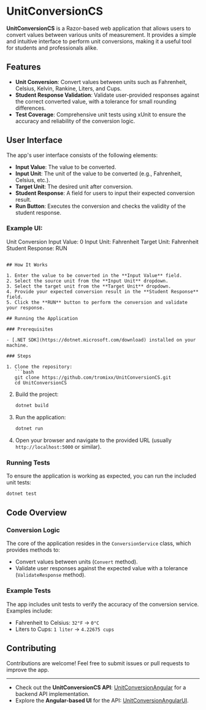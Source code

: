 # UnitConversionCS

**UnitConversionCS** is a Razor-based web application that allows users to convert values between various units of measurement. It provides a simple and intuitive interface to perform unit conversions, making it a useful tool for students and professionals alike.

## Features

- **Unit Conversion**: Convert values between units such as Fahrenheit, Celsius, Kelvin, Rankine, Liters, and Cups.
- **Student Response Validation**: Validate user-provided responses against the correct converted value, with a tolerance for small rounding differences.
- **Test Coverage**: Comprehensive unit tests using xUnit to ensure the accuracy and reliability of the conversion logic.

## User Interface

The app's user interface consists of the following elements:

- **Input Value**: The value to be converted.
- **Input Unit**: The unit of the value to be converted (e.g., Fahrenheit, Celsius, etc.).
- **Target Unit**: The desired unit after conversion.
- **Student Response**: A field for users to input their expected conversion result.
- **Run Button**: Executes the conversion and checks the validity of the student response.

### Example UI:


Unit Conversion
Input Value: 0
Input Unit: Fahrenheit
Target Unit: Fahrenheit
Student Response:
RUN
```

## How It Works

1. Enter the value to be converted in the **Input Value** field.
2. Select the source unit from the **Input Unit** dropdown.
3. Select the target unit from the **Target Unit** dropdown.
4. Provide your expected conversion result in the **Student Response** field.
5. Click the **RUN** button to perform the conversion and validate your response.

## Running the Application

### Prerequisites

- [.NET SDK](https://dotnet.microsoft.com/download) installed on your machine.

### Steps

1. Clone the repository:
   ```bash
   git clone https://github.com/tromixx/UnitConversionCS.git
   cd UnitConversionCS
   ```

2. Build the project:
   ```bash
   dotnet build
   ```

3. Run the application:
   ```bash
   dotnet run
   ```

4. Open your browser and navigate to the provided URL (usually `http://localhost:5000` or similar).

### Running Tests

To ensure the application is working as expected, you can run the included unit tests:

```bash
dotnet test
```

## Code Overview

### Conversion Logic

The core of the application resides in the `ConversionService` class, which provides methods to:

- Convert values between units (`Convert` method).
- Validate user responses against the expected value with a tolerance (`ValidateResponse` method).

### Example Tests

The app includes unit tests to verify the accuracy of the conversion service. Examples include:

- Fahrenheit to Celsius: `32°F` → `0°C`
- Liters to Cups: `1 liter` → `4.22675 cups`

## Contributing

Contributions are welcome! Feel free to submit issues or pull requests to improve the app.

---

- Check out the **UnitConversionCS API**: [UnitConversionAngular](https://github.com/tromixx/UnitConversionAngular) for a backend API implementation.
- Explore the **Angular-based UI** for the API: [UnitConversionAngularUI](https://github.com/tromixx/UnitConversionAngularUI).

